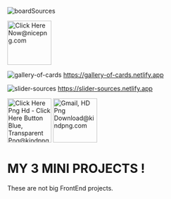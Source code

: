 ![boardSources](https://user-images.githubusercontent.com/70330757/212972718-5ad12a53-628d-4196-b2d0-20505bd9f584.png)

<a href="https://board-sources.netlify.appp" title="KUCK"><img src="https://www.nicepng.com/png/detail/274-2749960_click-here-now.png" width="100" alt="Click Here Now@nicepng.com"></a>


![gallery-of-cards](https://user-images.githubusercontent.com/70330757/212975050-625e98b6-a1bc-4814-a6c0-844d348ca1f6.png)
https://gallery-of-cards.netlify.app


![slider-sources](https://user-images.githubusercontent.com/70330757/212974084-ea671c63-2e2e-48ae-8a2e-d69440134f71.png)
https://slider-sources.netlify.app










<img src="https://www.kindpng.com/picc/m/35-354538_click-here-png-hd-click-here-button-blue.png"  width="100" alt="Click Here Png Hd - Click Here Button Blue, Transparent Png@kindpng.com">

<img src="https://www.kindpng.com/picc/m/164-1646119_gmail-hd-png-download.png"  width="100" alt="Gmail, HD Png Download@kindpng.com">


# MY 3 MINI PROJECTS !

These are not big FrontEnd projects.
